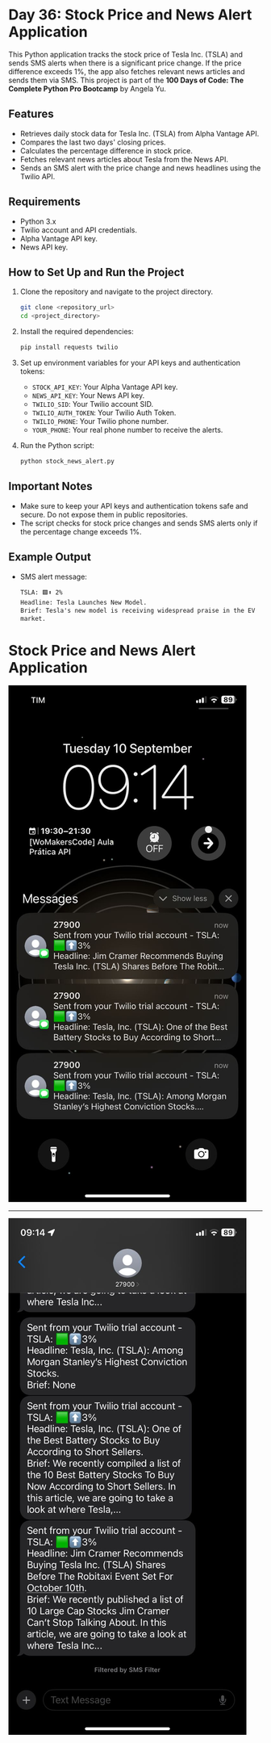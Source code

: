 # Day 36: Stock Price and News Alert Application

This Python application tracks the stock price of Tesla Inc. (TSLA) and sends SMS alerts when there is a significant price change. If the price difference exceeds 1%, the app also fetches relevant news articles and sends them via SMS.
This project is part of the **100 Days of Code: The Complete Python Pro Bootcamp** by Angela Yu.

## Features
- Retrieves daily stock data for Tesla Inc. (TSLA) from Alpha Vantage API.
- Compares the last two days' closing prices.
- Calculates the percentage difference in stock price.
- Fetches relevant news articles about Tesla from the News API.
- Sends an SMS alert with the price change and news headlines using the Twilio API.

## Requirements
- Python 3.x
- Twilio account and API credentials.
- Alpha Vantage API key.
- News API key.

## How to Set Up and Run the Project

1. Clone the repository and navigate to the project directory.
   ```bash
   git clone <repository_url>
   cd <project_directory>
   ```

2. Install the required dependencies:
   ```bash
   pip install requests twilio
   ```

3. Set up environment variables for your API keys and authentication tokens:
   - `STOCK_API_KEY`: Your Alpha Vantage API key.
   - `NEWS_API_KEY`: Your News API key.
   - `TWILIO_SID`: Your Twilio account SID.
   - `TWILIO_AUTH_TOKEN`: Your Twilio Auth Token.
   - `TWILIO_PHONE`: Your Twilio phone number.
   - `YOUR_PHONE`: Your real phone number to receive the alerts.

4. Run the Python script:
   ```bash
   python stock_news_alert.py
   ```

## Important Notes
- Make sure to keep your API keys and authentication tokens safe and secure. Do not expose them in public repositories.
- The script checks for stock price changes and sends SMS alerts only if the percentage change exceeds 1%.

## Example Output
- SMS alert message:
   ```
   TSLA: 🟩⬆️ 2%
   Headline: Tesla Launches New Model.
   Brief: Tesla's new model is receiving widespread praise in the EV market.
   ```
# Stock Price and News Alert Application

![Notification Background](day_36/screenshots/background.jpg)

---

![SMS Notification](day_36\screenshots\sms.jpg)
